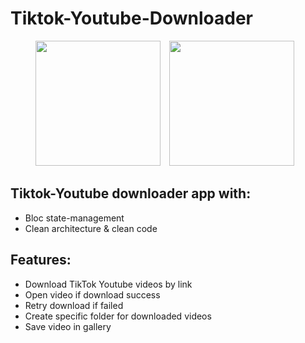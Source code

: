 # Tiktok-Youtube-Downloader
<p align="center"> 
    <img src="https://user-images.githubusercontent.com/44882861/209894068-064d2cac-a65b-4f81-b370-72154356c96d.jpeg"
        alt=" "    
        style="margin-right: 10px;"    
        width="200" />
    <img src="https://user-images.githubusercontent.com/44882861/209894076-e9bbd5ad-ed3c-4c31-b5aa-e50f665f0952.jpeg"
        alt=""    
        style="margin-right: 10px;"    
        width="200" />
      </p>  


## Tiktok-Youtube downloader app with:
- Bloc state-management
- Clean architecture & clean code

## Features:
- Download TikTok Youtube videos by link
- Open video if download success
- Retry download if failed
- Create specific folder for downloaded videos
- Save video in gallery
